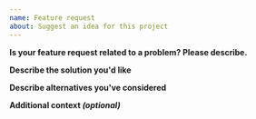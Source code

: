 ```yaml
---
name: Feature request
about: Suggest an idea for this project
---
```


**Is your feature request related to a problem? Please describe.**
<!-- A clear and concise description of what the problem is. (e.g. I'm always frustrated when [...]) -->

**Describe the solution you'd like**
<!-- A clear and concise description of what you want to happen -->

**Describe alternatives you've considered**
<!-- A clear and concise description of any alternative solutions or features you've considered -->

**Additional context _(optional)_**
<!-- Add any other context or screenshots about the feature request here -->
